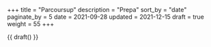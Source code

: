 +++
title = "Parcoursup"
description = "Prepa"
sort_by = "date"
paginate_by = 5
date = 2021-09-28
updated = 2021-12-15
draft = true
weight = 55
+++

{{ draft() }}
